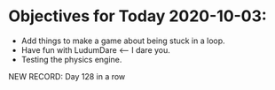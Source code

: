 # Objectives for Today 2020-10-03:

- Add things to make a game about being stuck in a loop.
- Have fun with LudumDare <-- I dare you.
- Testing the physics engine.

NEW RECORD: Day 128 in a row
